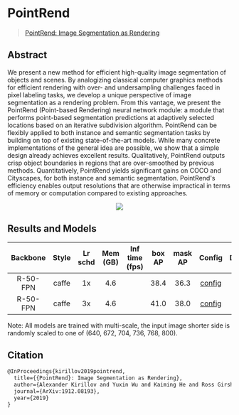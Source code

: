 # PointRend

> [PointRend: Image Segmentation as Rendering](https://arxiv.org/abs/1912.08193)

<!-- [ALGORITHM] -->

## Abstract

We present a new method for efficient high-quality image segmentation of objects and scenes. By analogizing classical
computer graphics methods for efficient rendering with over- and undersampling challenges faced in pixel labeling tasks,
we develop a unique perspective of image segmentation as a rendering problem. From this vantage, we present the
PointRend (Point-based Rendering) neural network module: a module that performs point-based segmentation predictions at
adaptively selected locations based on an iterative subdivision algorithm. PointRend can be flexibly applied to both
instance and semantic segmentation tasks by building on top of existing state-of-the-art models. While many concrete
implementations of the general idea are possible, we show that a simple design already achieves excellent results.
Qualitatively, PointRend outputs crisp object boundaries in regions that are over-smoothed by previous methods.
Quantitatively, PointRend yields significant gains on COCO and Cityscapes, for both instance and semantic segmentation.
PointRend's efficiency enables output resolutions that are otherwise impractical in terms of memory or computation
compared to existing approaches.

<div align=center>
<img src="https://user-images.githubusercontent.com/40661020/143970097-d38b6801-d3c8-468f-b8b0-639be3689907.png"/>
</div>

## Results and Models

| Backbone | Style | Lr schd | Mem (GB) | Inf time (fps) | box AP | mask AP |                       Config                       |                                                                                                                                                                      Download                                                                                                                                                                      |
|:--------:|:-----:|:-------:|:--------:|:--------------:|:------:|:-------:|:--------------------------------------------------:|:--------------------------------------------------------------------------------------------------------------------------------------------------------------------------------------------------------------------------------------------------------------------------------------------------------------------------------------------------:|
| R-50-FPN | caffe |   1x    |   4.6    |                |  38.4  |  36.3   | [config](./point-rend_r50-caffe_fpn_ms-1x_coco.py) | [model](https://download.openmmlab.com/mmdetection/v2.0/point_rend/point_rend_r50_caffe_fpn_mstrain_1x_coco/point_rend_r50_caffe_fpn_mstrain_1x_coco-1bcb5fb4.pth) \| [log](https://download.openmmlab.com/mmdetection/v2.0/point_rend/point_rend_r50_caffe_fpn_mstrain_1x_coco/point_rend_r50_caffe_fpn_mstrain_1x_coco_20200612_161407.log.json) |
| R-50-FPN | caffe |   3x    |   4.6    |                |  41.0  |  38.0   | [config](./point-rend_r50-caffe_fpn_ms-3x_coco.py) | [model](https://download.openmmlab.com/mmdetection/v2.0/point_rend/point_rend_r50_caffe_fpn_mstrain_3x_coco/point_rend_r50_caffe_fpn_mstrain_3x_coco-e0ebb6b7.pth) \| [log](https://download.openmmlab.com/mmdetection/v2.0/point_rend/point_rend_r50_caffe_fpn_mstrain_3x_coco/point_rend_r50_caffe_fpn_mstrain_3x_coco_20200614_002632.log.json) |

Note: All models are trained with multi-scale, the input image shorter side is randomly scaled to one of (640, 672, 704,
736, 768, 800).

## Citation

```latex
@InProceedings{kirillov2019pointrend,
  title={{PointRend}: Image Segmentation as Rendering},
  author={Alexander Kirillov and Yuxin Wu and Kaiming He and Ross Girshick},
  journal={ArXiv:1912.08193},
  year={2019}
}
```
